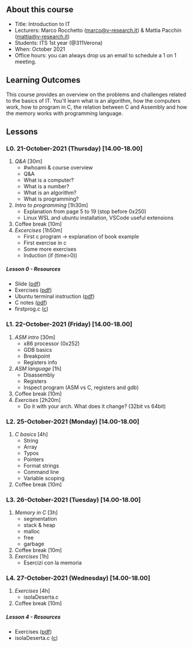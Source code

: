 ## About this course

- Title: Introduction to IT
- Lecturers: Marco Rocchetto (marco@v-research.it) & Mattia Pacchin (mattia@v-research.it)
- Students: ITS 1st year (@311Verona)
- When: October 2021 
- Office hours: you can always drop us an email to schedule a 1 on 1 meeting.

## Learning Outcomes
This course provides an overview on the problems and challenges related to the basics of IT. You'll learn what is an algorithm, how the computers work, how to program in C, the relation between C and Assembly and how the memory works with programming language.

## Lessons
### L0. 21-October-2021 (Thursday) [14.00-18.00]
1. *Q&A* [30m]
    - #whoami & course overview
    - Q&A
	- What is a computer?
	- What is a number?
	- What is an algorithm?
	- What is programming?
2. *Intro to programming* [1h30m]
	- Explanation from page 5 to 19 (stop before 0x250)
	- Linux WSL and ubuntu installation, VSCode useful extensions
3. Coffee break [10m]
4. *Excercises* [1h50m]
    - First c program -> explanation of book example
	- First exercise in c
	- Some more exercises
	- Induction (if (time>0))

##### Lesson 0 - Resources
- Slide ([pdf](material/introduction.pdf))
- Exercises ([pdf](material/first_exercises.pdf))
- Ubuntu terminal instruction ([pdf](material/terminal_instruction.pdf))
- C notes ([pdf](material/Appunti_teoria_C.pdf))
- firstprog.c ([c](material/firstprog.c))

### L1. 22-October-2021 (Friday) [14.00-18.00]
1. *ASM intro* [30m]
    - x86 processor (0x252)
    - GDB basics
	- Breakpoint
    - Registers info
2. *ASM language* [1h]
	- Disassembly
	- Registers
	- Inspect program (ASM vs C, registers and gdb)
3. Coffee break [10m]
4. *Exercises* [2h20m]
	- Do it with your arch. What does it change? (32bit vs 64bit)

### L2. 25-October-2021 (Monday) [14.00-18.00]
1. *C basics* [4h]
	- String
	- Array
	- Typos
	- Pointers
	- Format strings
	- Command line
	- Variable scoping
2. Coffee break [10m]

### L3. 26-October-2021 (Tuesday) [14.00-18.00]
1. *Memory in C* [3h]
	- segmentation
	- stack & heap
	- malloc
	- free
	- garbage
2. Coffee break [10m]
3. *Exercises* [1h]
	- Esercizi con la memoria

### L4. 27-October-2021 (Wednesday) [14.00-18.00]
1. *Exercises* [4h]
	- isolaDeserta.c
2. Coffee break [10m]

##### Lesson 4 - Resources
- Exercises ([pdf](material/last_exercises.pdf))
- isolaDeserta.c ([c](material/draft/isolaDeserta.c))
